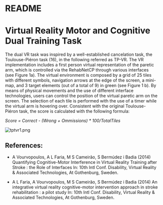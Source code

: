 # README #


# Virtual Reality Motor and Cognitive Dual Training Task #
The dual VR task was inspired by a well-established cancelation task, the Toulouse-Piéron task (16), in the following referred as TP-VR. The VR implementation includes a first person virtual representation of the paretic arm, which is controlled via the RehabNetCP through various interfaces (see Figure 1a). The virtual environment is composed by a grid of 25 tiles with different symbols, navigation arrows at the edge of the screen, a mini-map, and 3 target elements (out of a total of 9) in green (see Figure 1 b). By means of physical movements and the use of different interface technologies, users can control the position of the virtual paretic arm on the screen. The selection of each tile is performed with the use of a timer while the virtual arm is hovering over. Consistent with the original Toulouse-Piéron task, the score is calculated with the following formula:

*Score = Correct - (Wrong + Ommissions) * 100/TotalTiles*

![tptvr1.png](https://bitbucket.org/repo/xKX6Mx/images/725272960-tptvr1.png)

## References: ##
* A Vourvopoulos, A L Faria, M S Cameirão, S Bermúdez i Badia (2014)  Quantifying Cognitive-Motor Interference in Virtual Reality Training after Stroke : the Role of Interfaces In: 10th Intl Conf. Disability, Virtual Reality & Associated Technologies, At Gothenburg, Sweden. 

* A L Faria, A Vourvopoulos, M S Cameirão, S Bermúdez i Badia (2014)  An integrative virtual reality cognitive-motor intervention approach in stroke rehabilitation : a pilot study In: 10th Intl Conf. Disability, Virtual Reality & Associated Technologies, At Gothenburg, Sweden. 